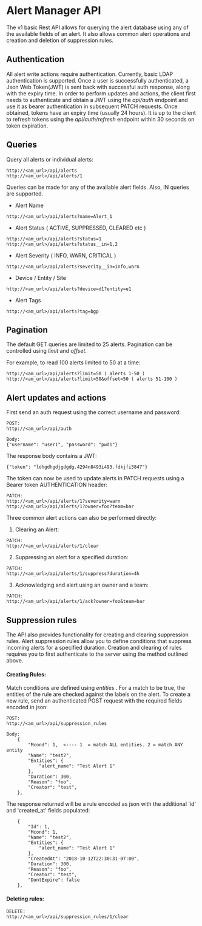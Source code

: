 # Alert Manager API

The v1 basic Rest API allows for querying the alert database using any of the available fields of an alert. It also allows common alert operations and creation and deletion of suppression rules.

## Authentication
All alert write actions require authentication. Currently, basic LDAP authentication is supported. Once a user is successfully authenticated, a Json Web Token(JWT) is sent back with successful auth response, along with the expiry time. In order to perform updates and actions, the client first needs to authenticate and obtain a JWT using the *api/auth* endpoint and use it as bearer authentication in subsequent PATCH requests. Once obtained, tokens have an expiry time (usually 24 hours). It is up to the client to refresh tokens using the *api/auth/refresh* endpoint within 30 seconds on token expiration.

## Queries

Query all alerts or individual alerts:
```
http://<am_url>/api/alerts
http://<am_url>/api/alerts/1
```

Queries can be made for any of the available alert fields. Also, IN queries are supported.
- Alert Name
```
http://<am_url>/api/alerts?name=Alert_1
```

- Alert Status ( ACTIVE, SUPPRESSED, CLEARED etc )
```
http://<am_url>/api/alerts?status=1
http://<am_url>/api/alerts?status__in=1,2
```

- Alert Severity ( INFO, WARN, CRITICAL )
```
http://<am_url>/api/alerts?severity__in=info,warn
```
- Device / Entity / Site
```
http://<am_url>/api/alerts?device=d1?entity=e1
```

- Alert Tags
```
http://<am_url>/api/alerts?tag=bgp
```

## Pagination
The default GET queries are limited to 25 alerts. Pagination can be controlled using *limit* and *offset*.

For example, to read 100 alerts limited to 50 at a time:
```
http://<am_url>/api/alerts?limit=50 ( alerts 1-50 )
http://<am_url>/api/alerts?limit=50&offset=50 ( alerts 51-100 )
```

## Alert updates and actions
First send an auth request using the correct username and password:
```
POST:
http://<am_url>/api/auth

Body:
{"username": "user1", "password": "pwd1"}
```

The response body contains a JWT:
```
{"token": "ldhgdhgdjgdgdg.4294n8493i493.fdkjfi3847"}
```

The token can now be used to update alerts in PATCH requests using a Bearer token AUTHENTICATION header:

```
PATCH:
http://<am_url>/api/alerts/1?severity=warn
http://<am_url>/api/alerts/1?owner=foo?team=bar
```

Three common alert actions can also be performed directly:
1. Clearing an Alert:
```
PATCH:
http://<am_url>/api/alerts/1/clear
```

2. Suppressing an alert for a specified duration:
```
PATCH:
http://<am_url>/api/alerts/1/suppress?duration=4h
```

3. Acknowledging and alert using an owner and a team:
```
PATCH:
http://<am_url>/api/alerts/1/ack?owner=foo&team=bar
```


## Suppression rules
The API also provides functionality for creating and clearing suppression rules. Alert suppression rules allow you to define conditions that suppress incoming alerts for a specified duration. Creation and clearing of rules requires you to first authenticate to the server using the method outlined above.

#### Creating Rules:
Match conditions are defined using *entities* . For a match to be true, the entities of the rule are checked against the labels on the alert. To create a new rule, send an authenticated POST request with the required fields encoded in json:
```
POST:
http://<am_url>/api/suppression_rules

Body:
    {
        "Mcond": 1,  <---- 1  = match ALL entities. 2 = match ANY entity
        "Name": "test2",
        "Entities": {
            "alert_name": "Test Alert 1"
        },
        "Duration": 300,
        "Reason": "foo",
        "Creator": "test",
    },
```

The response returned will be a rule encoded as json with the additional 'id' and 'created_at' fields populated:

```
    {
        "Id": 1,
        "Mcond": 1,
        "Name": "test2",
        "Entities": {
            "alert_name": "Test Alert 1"
        },
        "CreatedAt": "2018-10-12T22:30:31-07:00",
        "Duration": 300,
        "Reason": "foo",
        "Creator": "test",
        "DontExpire": false
    },
```


#### Deleting rules:
```
DELETE:
http://<am_url>/api/suppression_rules/1/clear
```
